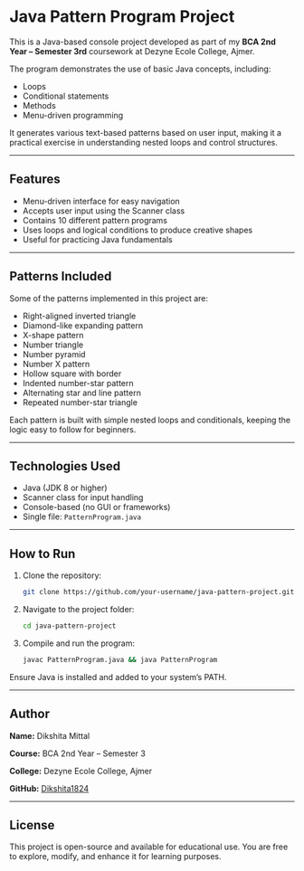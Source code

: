 # Java Pattern Program Project

This is a Java-based console project developed as part of my **BCA 2nd Year – Semester 3rd** coursework at Dezyne Ecole College, Ajmer.

The program demonstrates the use of basic Java concepts, including:

* Loops
* Conditional statements
* Methods
* Menu-driven programming

It generates various text-based patterns based on user input, making it a practical exercise in understanding nested loops and control structures.

---

## Features

* Menu-driven interface for easy navigation
* Accepts user input using the Scanner class
* Contains 10 different pattern programs
* Uses loops and logical conditions to produce creative shapes
* Useful for practicing Java fundamentals

---

## Patterns Included

Some of the patterns implemented in this project are:

* Right-aligned inverted triangle
* Diamond-like expanding pattern
* X-shape pattern
* Number triangle
* Number pyramid
* Number X pattern
* Hollow square with border
* Indented number-star pattern
* Alternating star and line pattern
* Repeated number-star triangle

Each pattern is built with simple nested loops and conditionals, keeping the logic easy to follow for beginners.

---

## Technologies Used

* Java (JDK 8 or higher)
* Scanner class for input handling
* Console-based (no GUI or frameworks)
* Single file: `PatternProgram.java`

---

## How to Run

1. Clone the repository:

   ```bash
   git clone https://github.com/your-username/java-pattern-project.git
   ```

2. Navigate to the project folder:

   ```bash
   cd java-pattern-project
   ```

3. Compile and run the program:

   ```bash
   javac PatternProgram.java && java PatternProgram
   ```

Ensure Java is installed and added to your system’s PATH.

---

## Author

**Name:** Dikshita Mittal

**Course:** BCA 2nd Year – Semester 3

**College:** Dezyne Ecole College, Ajmer

**GitHub:** [Dikshita1824](https://github.com/Dikshita1824)

---

## License

This project is open-source and available for educational use. You are free to explore, modify, and enhance it for learning purposes.
